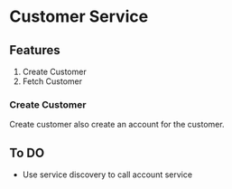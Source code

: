 # Customer Service

## Features
1. Create Customer
2. Fetch Customer

### Create Customer
Create customer also create an account for the customer.


## To DO
* Use service discovery to call account service